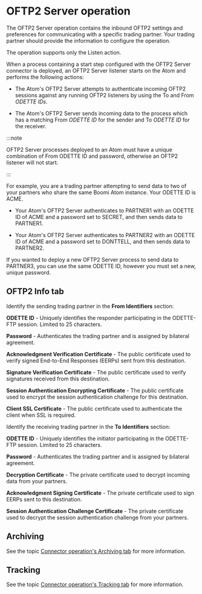 # OFTP2 Server operation 

<head>
  <meta name="guidename" content="Integration"/>
  <meta name="context" content="GUID-629ae4b1-a902-4b5a-8d95-4d9f8c5b9e39"/>
</head>


The OFTP2 Server operation contains the inbound OFTP2 settings and preferences for communicating with a specific trading partner. Your trading partner should provide the information to configure the operation.

The operation supports only the Listen action.

When a process containing a start step configured with the OFTP2 Server connector is deployed, an OFTP2 Server listener starts on the Atom and performs the following actions:

-   The Atom's OFTP2 Server attempts to authenticate incoming OFTP2 sessions against any running OFTP2 listeners by using the To and From *ODETTE IDs*.

-   The Atom's OFTP2 Server sends incoming data to the process which has a matching From *ODETTE ID* for the sender and To *ODETTE ID* for the receiver.


:::note

OFTP2 Server processes deployed to an Atom must have a unique combination of From ODETTE ID and password, otherwise an OFTP2 listener will not start.

:::

For example, you are a trading partner attempting to send data to two of your partners who share the same Boomi Atom instance. Your ODETTE ID is ACME.

-   Your Atom's OFTP2 Server authenticates to PARTNER1 with an ODETTE ID of ACME and a password set to SECRET, and then sends data to PARTNER1.

-   Your Atom's OFTP2 Server authenticates to PARTNER2 with an ODETTE ID of ACME and a password set to DONTTELL, and then sends data to PARTNER2.


If you wanted to deploy a new OFTP2 Server process to send data to PARTNER3, you can use the same ODETTE ID, however you must set a new, unique password.

## OFTP2 Info tab 

Identify the sending trading partner in the **From Identifiers** section:

**ODETTE ID** - 
Uniquely identifies the responder participating in the ODETTE-FTP session. Limited to 25 characters.

**Password** - 
Authenticates the trading partner and is assigned by bilateral agreement.

**Acknowledgment Verification Certificate** - 
The public certificate used to verify signed End-to-End Responses \(EERPs\) sent from this destination.

**Signature Verification Certificate** - 
The public certificate used to verify signatures received from this destination.

**Session Authentication Encrypting Certificate** - 
The public certificate used to encrypt the session authentication challenge for this destination.

**Client SSL Certificate** - 
The public certificate used to authenticate the client when SSL is required.

Identify the receiving trading partner in the **To Identifiers** section:

**ODETTE ID** - 
Uniquely identifies the initiator participating in the ODETTE-FTP session. Limited to 25 characters.

**Password** - 
Authenticates the trading partner and is assigned by bilateral agreement.

**Decryption Certificate** - 
The private certificate used to decrypt incoming data from your partners.

**Acknowledgment Signing Certificate** - 
The private certificate used to sign EERPs sent to this destination.

**Session Authentication Challenge Certificate** - 
The private certificate used to decrypt the session authentication challenge from your partners.

## Archiving 

See the topic [Connector operation's Archiving tab](../Process%20building/r-atm-Connector_operations_Archiving_tab_061fbf70-1034-4bf3-b795-e952f9338dbe.md) for more information.

## Tracking 
See the topic [Connector operation's Tracking tab](../Process%20building/r-atm-Connector_operations_Tracking_tab_8a03f547-738a-448c-bb0f-594bad806cfe.md) for more information.